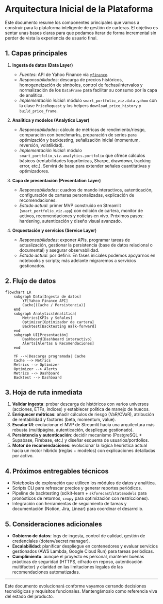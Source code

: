 # Arquitectura Inicial de la Plataforma

Este documento resume los componentes principales que vamos a construir para la
plataforma inteligente de gestión de carteras. El objetivo es sentar unas bases
claras para que podamos iterar de forma incremental sin perder de vista la
experiencia de usuario final.

## 1. Capas principales

1. **Ingesta de datos (Data Layer)**
   - *Fuentes*: API de Yahoo Finance vía [`yfinance`](https://github.com/ranaroussi/yfinance).
   - *Responsabilidades*: descarga de precios históricos, homogeneización de
     símbolos, control de fechas/intervalos y normalización de los `DataFrame`
     para facilitar su consumo por la capa de analítica.
   - *Implementación inicial*: módulo `smart_portfolio_viz.data.yahoo` con la
     clase `PriceRequest` y los helpers `download_price_history` y
     `build_price_frame`.

2. **Analítica y modelos (Analytics Layer)**
   - *Responsabilidades*: cálculo de métricas de rendimiento/riesgo,
     comparación con benchmarks, preparación de series para optimización y
     backtesting, señalización inicial (momentum, reversión, volatilidad).
   - *Implementación inicial*: módulo `smart_portfolio_viz.analytics.portfolio`
     que ofrece cálculos básicos (rentabilidades logarítmicas, Sharpe, drawdown,
     tracking error, etc.). Servirá de base para extender señales cuantitativas
     y optimizadores.

3. **Capa de presentación (Presentation Layer)**
   - *Responsabilidades*: cuadros de mando interactivos, autenticación,
     configuración de carteras personalizadas, explicación de recomendaciones.
   - *Estado actual*: primer MVP construido en Streamlit (`smart_portfolio_viz.app`)
     con edición de cartera, monitor de activos, recomendaciones y noticias en
     vivo. Próximos pasos: hardening, autenticación y diseño visual avanzado.

4. **Orquestación y servicios (Service Layer)**
   - *Responsabilidades*: exponer APIs, programar tareas de actualización,
     gestionar la persistencia (base de datos relacional o documental) y
     asegurar observabilidad.
   - *Estado actual*: por definir. En fases iniciales podemos apoyarnos en
     notebooks y scripts; más adelante migraremos a servicios gestionados.

## 2. Flujo de datos

```mermaid
flowchart LR
    subgraph Data[Ingesta de datos]
        YF[Yahoo Finance API]
        Cache[(Cache / Persistencia)]
    end
    subgraph Analytics[Analítica]
        Metrics[KPIs y Señales]
        Optimizer[Optimizador de cartera]
        Backtest[Backtesting Walk-forward]
    end
    subgraph UI[Presentación]
        Dashboard[Dashboard interactivo]
        Alerts[Alertas & Recomendaciones]
    end

    YF -->|Descarga programada| Cache
    Cache --> Metrics
    Metrics --> Optimizer
    Optimizer --> Alerts
    Metrics --> Dashboard
    Backtest --> Dashboard
```

## 3. Hoja de ruta inmediata

1. **Validar ingesta**: probar descarga de históricos con varios universos
   (acciones, ETFs, índices) y establecer política de manejo de huecos.
2. **Enriquecer métricas**: añadir cálculos de riesgo (VaR/CVaR), atribución de
   rentabilidad y factores (beta, momentum, value).
3. **Escalar UI**: evolucionar el MVP de Streamlit hacia una arquitectura más
   robusta (multipágina, autenticación, despliegue gestionado).
4. **Persistencia y autenticación**: decidir mecanismo (PostgreSQL + Supabase,
   Firebase, etc.) y diseñar esquema de usuarios/portfolios.
5. **Motor de recomendaciones**: evolucionar la lógica heurística actual hacia
   un motor híbrido (reglas + modelos) con explicaciones detalladas por activo.

## 4. Próximos entregables técnicos

- Notebooks de exploración que utilicen los módulos de datos y analítica.
- Scripts CLI para refrescar precios y generar reportes periódicos.
- Pipeline de backtesting (scikit-learn + ``skforecast``/``statsmodels`` para
  pronósticos de retornos, ``cvxpy`` para optimización con restricciones).
- Integración con herramientas de seguimiento de tareas y documentación
  (Notion, Jira, Linear) para coordinar el desarrollo.

## 5. Consideraciones adicionales

- **Gobierno de datos**: logs de ingesta, control de calidad, gestión de
  credenciales (dotenv/secret manager).
- **Escalabilidad**: planificar despliegue en contenedores y evaluar servicios
  gestionados (AWS Lambda, Google Cloud Run) para tareas periódicas.
- **Cumplimiento**: aunque el proyecto es personal, mantener buenas prácticas de
  seguridad (HTTPS, cifrado en reposo, autenticación multifactor) y claridad en
  las limitaciones legales de las recomendaciones automatizadas.

---

Este documento evolucionará conforme vayamos cerrando decisiones tecnológicas y
requisitos funcionales. Mantengámoslo como referencia viva del estado del
producto.
